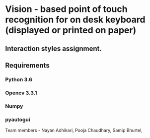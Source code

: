 # Vision - based point of touch recognition for on desk keyboard (displayed or printed on paper)

## Interaction styles assignment.


## Requirements 
### Python 3.6
### Opencv 3.3.1
### Numpy
### pyautogui


Team members - Nayan Adhikari,
               Pooja Chaudhary,
               Samip Bhurtel,
